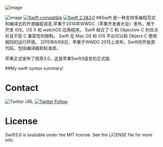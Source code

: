 
![image](http://ww2.sinaimg.cn/large/c3a20316gw1f7krffy096j20m80dwgoh.jpg)

![image](https://api.travis-ci.org/AFNetworking/AFNetworking.svg)
[![Swift compatible](https://img.shields.io/badge/swift-compatible-4BC51D.svg?style=flat)](https://developer.apple.com/swift/)
[![Swift 2.2&3.0](https://img.shields.io/badge/Swift-2.2%20&%203.0-orange.svg?style=flat)](https://developer.apple.com/swift/)
##Swift 是一种支持多编程范式和编译式的开源编程语言,苹果于2014年WWDC（苹果开发者大会）发布，用于开发 iOS，OS X 和 watchOS 应用程序。
Swift 结合了 C 和 Objective-C 的优点并且不受 C 兼容性的限制。
Swift 在 Mac OS 和 iOS 平台可以和 Object-C 使用相同的运行环境。
2015年6月8日，苹果于WWDC 2015上宣布，Swift将开放源代码，包括编译器和标准库。

苹果正式发布了雨燕3.0，这是苹果Swift3语言的正式版.

##My swift syntax summary!


# Contact
![Twitter URL](https://img.shields.io/twitter/url/http/shields.io.svg?style=social)
[![Twitter Follow](https://img.shields.io/twitter/follow/LiuChuan_.svg?style=social)](https://twitter.com/LiuChuan_)



# License
Swift3.0 is available under the MIT license. See the LICENSE file for more info.

